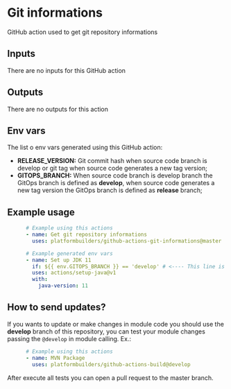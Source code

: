 # Git informations

GitHub action used to get git repository informations

## Inputs

There are no inputs for this GitHub action

## Outputs

There are no outputs for this action

## Env vars

The list o env vars generated using this GitHub action:

- **RELEASE_VERSION:** Git commit hash when source code branch is develop or git tag when source code generates a new tag version;
- **GITOPS_BRANCH:** When source code branch is develop branch the GitOps branch is defined as **develop**, when source code generates a new tag version the GitOps branch is defined as **release** branch;

## Example usage

```yaml
      # Example using this actions
      - name: Get git repository informations
        uses: platformbuilders/github-actions-git-informations@master

      # Example generated env vars
      - name: Set up JDK 11
        if: ${{ env.GITOPS_BRANCH }} == 'develop' # <---- This line is the example
        uses: actions/setup-java@v1
        with:
          java-version: 11
```

## How to send updates?
If you wants to update or make changes in module code you should use the **develop** branch of this repository, you can test your module changes passing the `@develop` in module calling. Ex.:

```yaml
      # Example using this actions
      - name: MVN Package
        uses: platformbuilders/github-actions-build@develop
```
After execute all tests you can open a pull request to the master branch. 